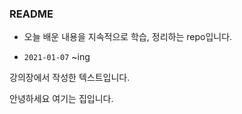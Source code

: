 ### README

- 오늘 배운 내용을 지속적으로 학습, 정리하는 repo입니다.

- `2021-01-07` ~ing



강의장에서 작성한 텍스트입니다.

안녕하세요 여기는 집입니다.